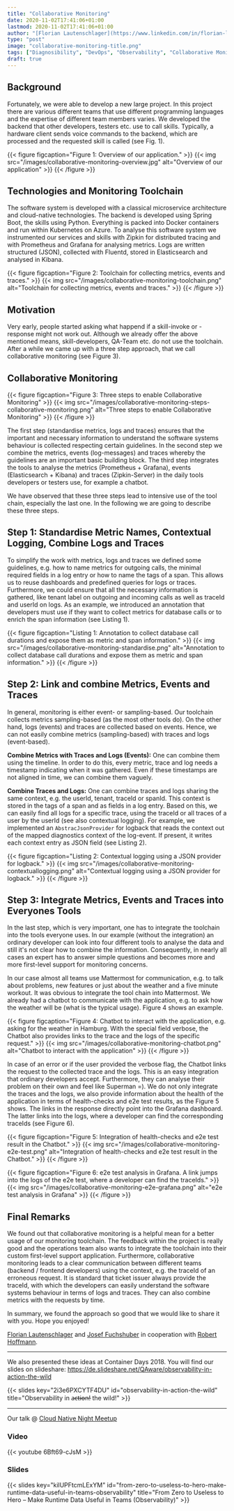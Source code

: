 ```yaml
---
title: "Collaborative Monitoring"
date: 2020-11-02T17:41:06+01:00
lastmod: 2020-11-02T17:41:06+01:00
author: "[Florian Lautenschlager](https://www.linkedin.com/in/florian-lautenschlager-51a299b2/)"
type: "post"
image: "collaborative-monitoring-title.png"
tags: ["Diagnosibility", "DevOps", "Observability", "Collaborative Monitoring", "Logging", "Tracing", "Metrics"]
draft: true
---
```


## Background

Fortunately, we were able to develop a new large project. In this project there are various different teams that use different programming languages and the expertise of different team members varies. We developed the backend that other developers, testers etc. use to call skills. Typically, a hardware client sends voice commands to the backend, which are processed and the requested skill is called (see Fig. 1).

{{< figure figcaption="Figure 1: Overview of our application." >}}
  {{< img src="/images/collaborative-monitoring-overview.jpg" alt="Overview of our application" >}}
{{< /figure >}}

## Technologies and Monitoring Toolchain

The software system is developed with a classical microservice architecture and cloud-native technologies. The backend is developed using Spring Boot, the skills using Python. Everything is packed into Docker containers and run within Kubernetes on Azure. To analyse this software system we instrumented our services and skills with Zipkin for distributed tracing and with Prometheus and Grafana for analysing metrics. Logs are written structured (JSON), collected with Fluentd, stored in Elasticsearch and analysed in Kibana.

{{< figure figcaption="Figure 2: Toolchain for collecting metrics, events and traces." >}}
  {{< img src="/images/collaborative-monitoring-toolchain.png" alt="Toolchain for collecting metrics, events and traces." >}}
{{< /figure >}}

## Motivation

Very early, people started asking what happend if a skill-invoke or -response might not work out. Although we already offer the above mentioned means, skill-developers, QA-Team etc. do not use the toolchain. After a while we came up with a three step approach, that we call collaborative monitoring (see Figure 3).

## Collaborative Monitoring

{{< figure figcaption="Figure 3: Three steps to enable Collaborative Monitoring" >}}
  {{< img src="/images/collaborative-monitoring-steps-collaborative-monitoring.png" alt="Three steps to enable Collaborative Monitoring" >}}
{{< /figure >}}

The first step (standardise metrics, logs and traces) ensures that the important and necessary information to understand the software systems behaviour is collected respecting certain guidelines. In the second step we combine the metrics, events (log-messages) and traces whereby the guidelines are an important basic building block. The third step integrates the tools to analyse the metrics (Prometheus + Grafana), events (Elasticsearch + Kibana) and traces (Zipkin-Server) in the daily tools developers or testers use, for example a chatbot.

We have observed that these three steps lead to intensive use of the tool chain, especially the last one. In the following we are going to describe these three steps.

## Step 1: Standardise Metric Names, Contextual Logging, Combine Logs and Traces

To simplify the work with metrics, logs and traces we defined some guidelines, e.g. how to name metrics for outgoing calls, the minimal required fields in a log entry or how to name the tags of a span. This allows us to reuse dashboards and predefined queries for logs or traces. Furthermore, we could ensure that all the necessary information is gathered, like tenant label on outgoing and incoming calls as well as traceId and userId on logs. As an example, we introduced an annotation that developers must use if they want to collect metrics for database calls or to enrich the span information (see Listing 1).

{{< figure figcaption="Listing 1: Annotation to collect database call durations and expose them as metric and span information." >}}
  {{< img src="/images/collaborative-monitoring-standardise.png" alt="Annotation to collect database call durations and expose them as metric and span information." >}}
{{< /figure >}}

## Step 2: Link and combine Metrics, Events and Traces

In general, monitoring is either event- or sampling-based. Our toolchain collects metrics sampling-based (as the most other tools do). On the other hand, logs (events) and traces are collected based on events. Hence, we can not easily combine metrics (sampling-based) with traces and logs (event-based).

**Combine Metrics with Traces and Logs (Events):** One can combine them using the timeline. In order to do this, every metric, trace and log needs a timestamp indicating when it was gathered. Even if these timestamps are not aligned in time, we can combine them vaguely.

**Combine Traces and Logs:** One can combine traces and logs sharing the same context, e.g. the userId, tenant, traceId or spanId. This context is stored in the tags of a span and as fields in a log entry. Based on this, we can easily find all logs for a specific trace, using the traceId or all traces of a user by the userId (see also contextual logging). For example, we implemented an `AbstracJsonProvider` for logback that reads the context out of the mapped diagnostics context of the log-event. If present, it writes each context entry as JSON field (see Listing 2).

{{< figure figcaption="Listing 2: Contextual logging using a JSON provider for logback." >}}
  {{< img src="/images/collaborative-monitoring-contextuallogging.png" alt="Contextual logging using a JSON provider for logback." >}}
{{< /figure >}}

## Step 3: Integrate Metrics, Events and Traces into Everyones Tools

In the last step, which is very important, one has to integrate the toolchain into the tools everyone uses. In our example (without the integration) an ordinary developer can look into four different tools to analyse the data and still it's not clear how to combine the information. Consequently, in nearly all cases an expert has to answer simple questions and becomes more and more first-level support for monitoring concerns.

In our case almost all teams use Mattermost for communication, e.g. to talk about problems, new features or just about the weather and a five minute workout. It was obvious to integrate the tool chain into Mattermost. We already had a chatbot to communicate with the application, e.g. to ask how the weather will be (what is the typical usage). Figure 4 shows an example.

{{< figure figcaption="Figure 4: Chatbot to interact with the application, e.g. asking for the weather in Hamburg. With the special field verbose, the Chatbot also provides links to the trace and the logs of the specific request." >}}
  {{< img src="/images/collaborative-monitoring-chatbot.png" alt="Chatbot to interact with the application" >}}
{{< /figure >}}

In case of an error or if the user provided the verbose flag, the Chatbot links the request to the collected trace and the logs. This is an easy integration that ordinary developers accept. Furthermore, they can analyse their problem on their own and feel like Superman =). We do not only integrate the traces and the logs, we also provide information about the health of the application in terms of health-checks and e2e test results, as the Figure 5 shows. The links in the response directly point into the Grafana dashboard. The latter links into the logs, where a developer can find the corresponding traceIds (see Figure 6).

{{< figure figcaption="Figure 5: Integration of health-checks and e2e test result in the Chatbot." >}}
  {{< img src="/images/collaborative-monitoring-e2e-test.png" alt="Integration of health-checks and e2e test result in the Chatbot." >}}
{{< /figure >}}

{{< figure figcaption="Figure 6: e2e test analysis in Grafana. A link jumps into the logs of the e2e test, where a developer can find the traceIds." >}}
  {{< img src="/images/collaborative-monitoring-e2e-grafana.png" alt="e2e test analysis in Grafana" >}}
{{< /figure >}}

## Final Remarks

We found out that collaborative monitoring is a helpful mean for a better usage of our monitoring toolchain. The feedback within the project is really good and the operations team also wants to integrate the toolchain into their custom first-level support application. Furthermore, collaborative monitoring leads to a clear communication between different teams (backend / frontend developers) using the context, e.g. the traceId of an erroneous request. It is standard that ticket issuer always provide the traceId, with which the developers can easily understand the software systems behaviour in terms of logs and traces. They can also combine metrics with the requests by time.

In summary, we found the approach so good that we would like to share it with you. Hope you enjoyed!

[Florian Lautenschlager](https://www.linkedin.com/in/florian-lautenschlager-51a299b2/) and [Josef Fuchshuber](https://www.linkedin.com/in/fuchshuber/) in cooperation with [Robert Hoffmann](https://www.linkedin.com/in/robert-cloudnative).

---

We also presented these ideas at Container Days 2018. You will find our slides on slideshare: https://de.slideshare.net/QAware/observability-in-action-the-wild

{{< slides key="2i3e6PXCYTF4DU" id="observability-in-action-the-wild" title="Observability in a̶c̶t̶i̶o̶n̶! the wild!" >}}

---

Our talk @ [Cloud Native Night Meetup](https://www.meetup.com/de-DE/cloud-native-muc/)

### Video

{{< youtube 6Bft69-cJsM >}}

### Slides

{{< slides key="kilUPFtcmLExYM" id="from-zero-to-useless-to-hero-make-runtime-data-useful-in-teams-observability" title="From Zero to Useless to Hero – Make Runtime Data Useful in Teams (Observability)" >}}
